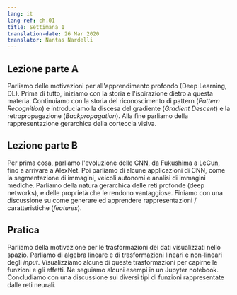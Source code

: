 ```yaml
---
lang: it
lang-ref: ch.01
title: Settimana 1
translation-date: 26 Mar 2020
translator: Nantas Nardelli
---
```



## Lezione parte A

Parliamo delle motivazioni per all'apprendimento profondo (Deep Learning, DL). Prima di tutto, iniziamo con la storia e l'ispirazione dietro a questa materia. Continuiamo con la storia del riconoscimento di pattern (_Pattern Recognition_) e introduciamo la discesa del gradiente (_Gradient Descent_) e la retropropagazione (_Backpropagation_). Alla fine parliamo della rappresentazione gerarchica della corteccia visiva.
<!--

## Lecture part A

We discuss the motivation behind deep learning. We begin with the history and inspiration of deep learning. Then we discuss the history of pattern recognition and introduce gradient descent and its computation by backpropagation. Finally, we discuss the hierarchical representation of the visual cortex.
-->

## Lezione parte B

Per prima cosa, parliamo l'evoluzione delle CNN, da Fukushima a LeCun, fino a arrivare a AlexNet. Poi parliamo di alcune applicazioni di CNN, come la segmentazione di immagini, veicoli autonomi e analisi di immagini mediche. Parliamo della natura gerarchica delle reti profonde (deep networks), e delle proprietà che le rendono vantaggiose. Finiamo con una discussione su come generare ed apprendere rappresentazioni / caratteristiche (_features_).

<!--
## Lecture part B

We first discuss the evolution of CNNs, from Fukushima to LeCun to AlexNet. We then discuss some applications of CNN's, such as image segmentation, autonomous vehicles, and medical image analysis. We discuss the hierarchical nature of deep networks and the attributes of deep networks that make them advantageous. We conclude with a discussion of generating and learning features/representations.
-->

## Pratica

Parliamo della motivazione per le trasformazioni dei dati visualizzati nello spazio. Parliamo di algebra lineare e di trasformazioni lineari e non-lineari degli _input_. Visualizziamo alcune di queste trasformazioni per capirne le funzioni e gli effetti. Ne seguiamo alcuni esempi in un Jupyter notebook. Concludiamo con una discussione sui diversi tipi di funzioni rappresentate dalle reti neurali.

<!--
## Practicum

We discuss the motivation for applying transformations to data points visualized in space. We talk about Linear Algebra and the application of linear and non-linear transformations. We discuss the use of visualization to understand the function and effects of these transformations. We walk through examples in a Jupyter Notebook and conclude with a discussion of functions represented by neural networks.
-->
